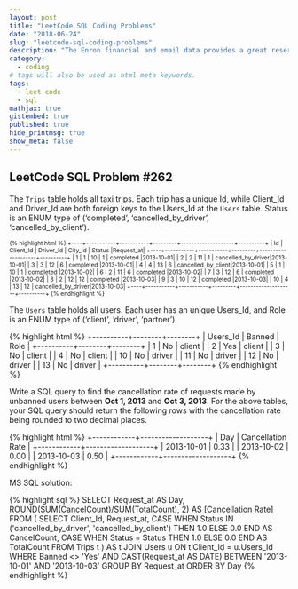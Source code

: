 ```yaml
---
layout: post
title: "LeetCode SQL Coding Problems"
date: "2018-06-24"
slug: "leetcode-sql-coding-problems"
description: "The Enron financial and email data provides a great reservoir for data analysis. This blog is the first piece of the following posts to explore the Enron dataset. Exploratory data analysis is carried out and paves the way for future feature engineering and modeling."
category: 
  - coding
# tags will also be used as html meta keywords.
tags:
  - leet code
  - sql
mathjax: true
gistembed: true
published: true
hide_printmsg: true
show_meta: false
---
```


## LeetCode SQL Problem #262

The `Trips` table holds all taxi trips. Each trip has a unique Id, while Client_Id and Driver_Id are both foreign keys to the Users_Id at the `Users` table. Status is an ENUM type of (‘completed’, ‘cancelled_by_driver’, ‘cancelled_by_client’).

<div style="font-size: 75%; overflow-x: scroll;" markdown="block">
{% highlight html %}
+----+-----------+-----------+---------+--------------------+----------+
| Id | Client_Id | Driver_Id | City_Id |        Status      |Request_at|
+----+-----------+-----------+---------+--------------------+----------+
| 1  |     1     |    10     |    1    |     completed      |2013-10-01|
| 2  |     2     |    11     |    1    | cancelled_by_driver|2013-10-01|
| 3  |     3     |    12     |    6    |     completed      |2013-10-01|
| 4  |     4     |    13     |    6    | cancelled_by_client|2013-10-01|
| 5  |     1     |    10     |    1    |     completed      |2013-10-02|
| 6  |     2     |    11     |    6    |     completed      |2013-10-02|
| 7  |     3     |    12     |    6    |     completed      |2013-10-02|
| 8  |     2     |    12     |    12   |     completed      |2013-10-03|
| 9  |     3     |    10     |    12   |     completed      |2013-10-03| 
| 10 |     4     |    13     |    12   | cancelled_by_driver|2013-10-03|
+----+-----------+-----------+---------+--------------------+----------+
{% endhighlight %}
</div>

The `Users` table holds all users. Each user has an unique Users_Id, and Role is an ENUM type of (‘client’, ‘driver’, ‘partner’).

{% highlight html %}
+----------+--------+--------+
| Users_Id | Banned |  Role  |
+----------+--------+--------+
|    1     |   No   | client |
|    2     |   Yes  | client |
|    3     |   No   | client |
|    4     |   No   | client |
|    10    |   No   | driver |
|    11    |   No   | driver |
|    12    |   No   | driver |
|    13    |   No   | driver |
+----------+--------+--------+
{% endhighlight %}

Write a SQL query to find the cancellation rate of requests made by unbanned users between <strong>Oct 1, 2013</strong> and <strong>Oct 3, 2013</strong>. For the above tables, your SQL query should return the following rows with the cancellation rate being rounded to two decimal places.

{% highlight html %}
+------------+-------------------+
|     Day    | Cancellation Rate |
+------------+-------------------+
| 2013-10-01 |       0.33        |
| 2013-10-02 |       0.00        |
| 2013-10-03 |       0.50        |
+------------+-------------------+
{% endhighlight %}

MS SQL solution: 

{% highlight sql %}
SELECT 
	Request_at AS Day, 
	ROUND(SUM(CancelCount)/SUM(TotalCount), 2) AS [Cancellation Rate]
FROM 
(
	SELECT Client_Id, Request_at,
		CASE WHEN Status IN ('cancelled_by_driver', 'cancelled_by_client') THEN 1.0 ELSE 0.0 END AS CancelCount,
		CASE WHEN Status = Status THEN 1.0 ELSE 0.0 END AS TotalCount
	FROM Trips t
) AS t
JOIN Users u ON t.Client_Id = u.Users_Id
WHERE Banned <> 'Yes'
AND CAST(Request_at AS DATE) BETWEEN '2013-10-01' AND '2013-10-03' 
GROUP BY Request_at
ORDER BY Day
{% endhighlight %}
